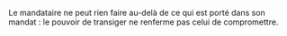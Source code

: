   
 Le mandataire ne peut rien faire au-delà de ce qui est porté dans son mandat : le pouvoir de transiger ne renferme pas celui de compromettre.  

  

